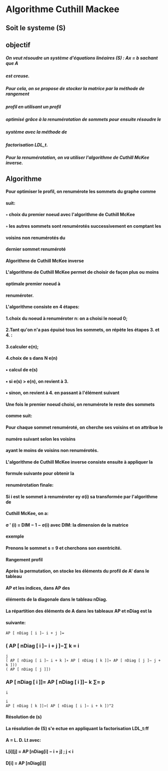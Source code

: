 # Algorithme Cuthill Mackee


## Soit le systeme (S)

## objectif

##### On veut résoudre un système d'équations linéaires (S) : Ax = b sachant que A

##### est creuse.

##### Pour cela, on se propose de stocker la matrice par la méthode de rangement

##### profil en utilisant un profil

##### optimisé grâce à la renumérotation de sommets pour ensuite résoudre le

##### système avec la méthode de

##### factorisation LDL_t.

##### Pour la renumérotation, on va utiliser l'algorithme de Cuthill McKee inverse.

## Algorithme

#### Pour optimiser le profil, on renumérote les sommets du graphe comme

#### suit:

#### ◦ choix du premier noeud avec l'algorithme de Cuthill McKee

#### ◦ les autres sommets sont renumérotés successivement en comptant les

#### voisins non renumérotés du

#### dernier sommet renuméroté

#### Algorithme de Cuthill McKee inverse

#### L'algorithme de Cuthill McKee permet de choisir de façon plus ou moins

#### optimale premier noeud à

#### renuméroter.

#### L'algorithme consiste en 4 étapes:

#### 1.choix du noeud à renuméroter n: on a choisi le noeud 0;


#### 2.Tant qu'on n'a pas épuisé tous les sommets, on répète les étapes 3. et 4. :

#### 3.calculer e(n);

#### 4.choix de s dans N e(n)

#### ▪ calcul de e(s)

#### ▪ si e(s) > e(n), on revient à 3.

#### ▪ sinon, on revient à 4. en passant à l'élément suivant

#### Une fois le premier noeud choisi, on renumérote le reste des sommets

#### comme suit:

#### Pour chaque sommet renuméroté, on cherche ses voisins et on attribue le

#### numéro suivant selon les voisins

#### ayant le moins de voisins non renumérotés.

#### L'algorithme de Cuthill McKee inverse consiste ensuite à appliquer la

#### formule suivante pour obtenir la

#### renumérotation finale:

#### Si i est le sommet à renuméroter ey σ(i) sa transformée par l'algorithme de

#### Cuthill McKee, on a:

#### σ ′ (i) = DIM − 1 − σ(i) avec DIM: la dimension de la matrice

#### exemple

#### Prenons le sommet s = 9 et cherchons son exentricité.

#### Rangement profil

#### Après la permutation, on stocke les éléments du profil de A' dans le tableau

#### AP et les indices, dans AP des


#### éléments de la diagonale dans le tableau nDiag.

#### La répartition des éléments de A dans les tableaux AP et nDiag est la

#### suivante:

```
AP [ nDiag [ i ]− i + j ]=
```
### ( AP [ nDiag [ i ]− i + j ]−∑ k = i

```
j
( AP [ nDiag [ i ]− i + k ]∗ AP [ nDiag [ k ]]∗ AP [ nDiag [ j ]− j + k ]))
( AP [ nDiag [ j ]])
```
### AP [ nDiag [ i ]]= AP [ nDiag [ i ]]− k ∑= p

```
i
```
```
i
AP [ nDiag [ k ]]∗( AP [ nDiag [ i ]− i + k ])^2
```
#### Résolution de (s)

#### La résolution de (S) s'e ectue en appliquant la factorisation LDL_t:ff

#### A = L. D. Lt avec:

#### L[i][j] = AP [nDiag[i] − i + j] ; j < i

#### D[i] = AP [nDiag[i]]


